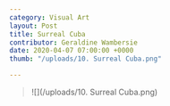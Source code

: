 ```yaml
---
category: Visual Art
layout: Post
title: Surreal Cuba
contributor: Geraldine Wambersie
date: 2020-04-07 07:00:00 +0000
thumb: "/uploads/10. Surreal Cuba.png"

---
```

> ![](/uploads/10. Surreal Cuba.png)